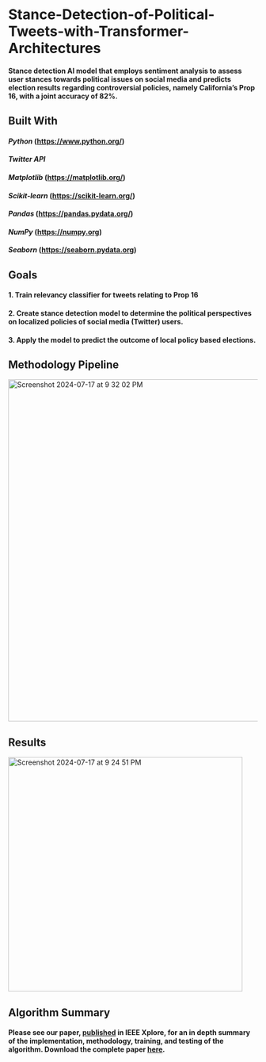 # Stance-Detection-of-Political-Tweets-with-Transformer-Architectures

#### Stance detection AI model that employs sentiment analysis to assess user stances towards political issues on social media and predicts election results regarding controversial policies, namely California’s Prop 16, with a joint accuracy of 82%.

## Built With 
#### *Python* (https://www.python.org/)
#### *Twitter API*
#### *Matplotlib* (https://matplotlib.org/)
#### *Scikit-learn* (https://scikit-learn.org/)
#### *Pandas* (https://pandas.pydata.org/)
#### *NumPy* (https://numpy.org) 
#### *Seaborn* (https://seaborn.pydata.org)

## Goals
#### 1. Train relevancy classifier for tweets relating to Prop 16
#### 2. Create stance detection model to determine the political perspectives on localized policies of social media (Twitter) users. 
#### 3. Apply the model to predict the outcome of local policy based elections.

## Methodology Pipeline
<img width="690" alt="Screenshot 2024-07-17 at 9 32 02 PM" src="https://github.com/user-attachments/assets/c6a7a390-808a-4348-a67e-31dbc4a44337">

## Results
<img width="473" alt="Screenshot 2024-07-17 at 9 24 51 PM" src="https://github.com/user-attachments/assets/da07830f-8661-4200-8778-067f06ba7c4a">

## Algorithm Summary
#### Please see our paper, [published](https://ieeexplore.ieee.org/document/9952951) in IEEE Xplore, for an in depth summary of the implementation, methodology, training, and testing of the algorithm. Download the complete paper [here](https://drive.google.com/file/d/1023BaQfXEqCPP_hXNdtcU4aYn2UcBy7U/view?usp=sharing).

